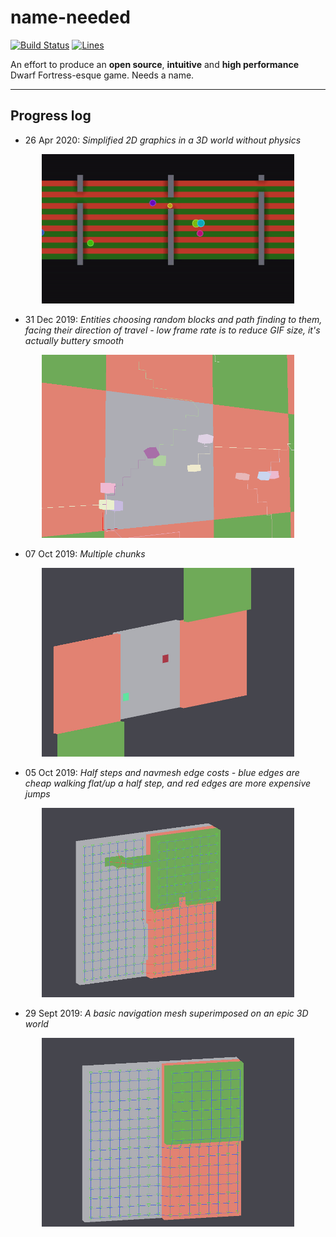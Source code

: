 # name-needed

[![Build Status](https://travis-ci.org/DomWilliams0/name-needed.svg?branch=develop)](https://travis-ci.org/DomWilliams0/name-needed)
[![Lines](https://tokei.rs/b1/github/DomWilliams0/name-needed)](https://github.com/XAMPPRocky/tokei)

An effort to produce an **open source**, **intuitive** and **high performance**  Dwarf Fortress-esque game. Needs a name.

* * *

## Progress log

* 26 Apr 2020: <em>Simplified 2D graphics in a 3D world without physics</em>
<p style="margin: auto; width: 80%">
    <img src=".screenshots/simple-2d.gif"/>
</p>

* 31 Dec 2019: <em>Entities choosing random blocks and path finding to them, facing their direction of travel - low frame rate is to reduce GIF size, it's actually buttery smooth</em>
<p style="margin: auto; width: 80%">
    <img src=".screenshots/movement-with-rotation.gif"/>
</p>

* 07 Oct 2019: <em>Multiple chunks</em>
<p style="margin: auto; width: 80%">
    <img src=".screenshots/multichunk.jpg"/>
</p>

* 05 Oct 2019: <em>Half steps and navmesh edge costs - blue edges are cheap walking flat/up a half step, and red edges are more expensive jumps</em>
<p style="margin: auto; width: 80%">
    <img src=".screenshots/navmesh-halfsteps.jpg"/>
</p>

* 29 Sept 2019: <em>A basic navigation mesh superimposed on an epic 3D world</em>
<p style="margin: auto; width: 80%">
    <img src=".screenshots/navmesh.jpg"/>
</p>

